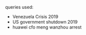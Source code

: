 queries used:

- Venezuela Crisis 2019
- US government shutdown 2019
- huawei cfo meng wanzhou arrest